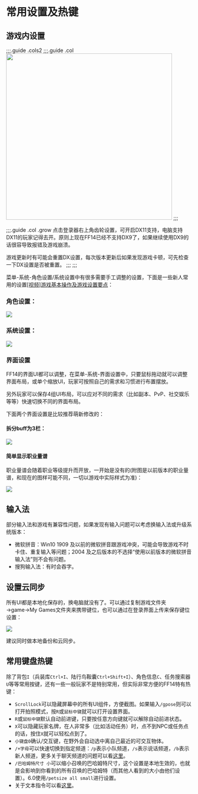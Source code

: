 # 常用设置及热键

## 游戏内设置
;;;.guide .cols2
;;;.guide .col
<img src="./config.assets/dx9.jpg" width="450px" />
;;;

;;;.guide .col .grow
点击登录器右上角齿轮设置，可开启DX11支持，电脑支持DX11的玩家记得去开。原则上现在FF14已经不支持DX9了，如果继续使用DX9的话很容导致报错及游戏崩溃。

游戏更新时有可能会重置DX设置，每次版本更新后如果发现游戏卡顿，可先检查一下DX设置是否被重置。
;;;
;;;

菜单-系统-角色设置/系统设置中有很多需要手工调整的设置，下面是一些新人常用的设置[[视频]游戏基本操作及游戏设置要点](https://www.bilibili.com/video/av24058024/)：

### 角色设置：

![](./config.assets/set1.jpg)

### 系统设置：

![](./config.assets/set2.jpg)

### 界面设置
FF14的界面UI都可以调整，在菜单-系统-界面设置中，只要鼠标拖动就可以调整界面布局，或单个缩放UI，玩家可按照自己的需求和习惯进行布置摆放。

另外玩家可以保存4组UI布局，可以应对不同的需求（比如副本、PvP、社交娱乐等等）快速切换不同的界面布局。

下面两个界面设置是比较推荐萌新修改的：

#### 拆分buff为3栏：

![](./config.assets/set3.jpg)

#### 简单显示职业量谱
职业量谱会随着职业等级提升而开放，一开始是没有的(附图是以前版本的职业量谱，和现在的图样可能不同，一切以游戏中实际样式为准)：

![](./config.assets/set4.jpg)

## 输入法

部分输入法和游戏有兼容性问题，如果发现有输入问题可以考虑换输入法或升级系统版本：

* 微软拼音：Win10 1909 及以前的微软拼音跟游戏冲突，可能会导致游戏不时卡住、重复输入等问题；2004 及之后版本的不选择“使用以前版本的微软拼音输入法”则不会有问题。
* 搜狗输入法：有时会吞字。

## 设置云同步

所有UI都是本地化保存的，换电脑就没有了。可以通过复制游戏文件夹→game→My Games文件夹来携带键位，也可以通过在登录界面上传来保存键位设置：

![](./config.assets/backup.png)

建议同时做本地备份和云同步。

## 常用键盘热键

除了背包`I`（兵装库`Ctrl+I`、陆行鸟鞍囊`Ctrl+Shift+I`）、角色信息`C`、任务搜索器`U`等等常用按键，还有一些一般玩家不是特别常用，但实际非常方便的FF14特有热键：

* `ScrollLock`可以隐藏屏幕中的所有UI组件，方便截图。如果输入`/gpose`则可以打开拍照模式，按`R`或`鼠标中键`就可以打开设置界面。
* `R`或`鼠标中键`默认自动前进键，只要按任意方向键就可以解除自动前进状态。
* `X`可以隐藏玩家名牌，在人非常多（比如活动任务）时，点不到NPC或任务点的话，按住`X`就可以轻松点到了。
* `小键盘0`确认/交互键，在野外会自动选中离自己最近的可交互物体。
* `/+字母`可以快速切换到指定频道：`/p`表示小队频道，`/s`表示说话频道，`/b`表示新人频道，更多关于聊天频道的问题可以看[这里](/ui/communication.md)。
* `/巴哈姆特尺寸 小`可以缩小召唤的巴哈姆特尺寸，这个设置是本地生效的，也就是会影响到你看到的所有召唤的巴哈姆特（而其他人看到的大小由他们设置）。6.0使用`/petsize all small`进行设置。
* 关于文本指令可以看[这里](https://ff14.huijiwiki.com/wiki/%E6%96%87%E6%9C%AC%E6%8C%87%E4%BB%A4)。
